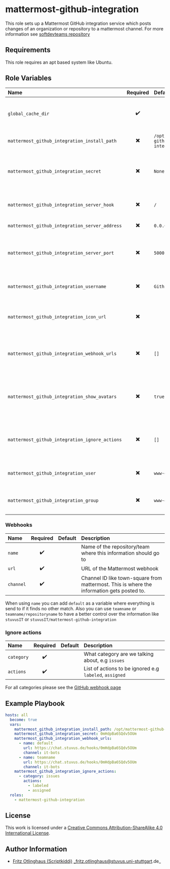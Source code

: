 # mattermost-github-integration

This role sets up a Mattermost GitHub integration service which posts changes of an organization or repository to a mattermost channel.
For more information see [softdevteams repository](https://github.com/softdevteam/mattermost-github-integration)

## Requirements

This role requires an apt based system like Ubuntu.


## Role Variables

| Name                                           |         Required         | Default                              | Description                                                         |
|:-----------------------------------------------|:------------------------:|:-------------------------------------|:--------------------------------------------------------------------|
| `global_cache_dir`                             |    :heavy_check_mark:    |                                      | Cache directory to download roundcube files to                      |
| `mattermost_github_integration_install_path`   | :heavy_multiplication_x: | `/opt/mattermost-github-integration` | Path to install the server on                                       |
| `mattermost_github_integration_secret`         | :heavy_multiplication_x: | `None`                               | Secret that is used to authenticate between GitHub and your server. |
| `mattermost_github_integration_server_hook`    | :heavy_multiplication_x: | `/`                                  | The relative URL where the server listens on.                       |
| `mattermost_github_integration_server_address` | :heavy_multiplication_x: | `0.0.0.0`                            | Address of the server                                               |
| `mattermost_github_integration_server_port`    | :heavy_multiplication_x: | `5000`                               | Port under which the server listens to webhooks from GitHub         |
| `mattermost_github_integration_username`       | :heavy_multiplication_x: | `Github`                             | Username to post under in Mattermost                                |
| `mattermost_github_integration_icon_url`       | :heavy_multiplication_x: | ` `                                  | URL to icon file which should show up in Mattermost                 |
| `mattermost_github_integration_webhook_urls`   | :heavy_multiplication_x: | `[]`                                 | List of webhooks to post to. See below for more information         |
| `mattermost_github_integration_show_avatars`   | :heavy_multiplication_x: | `true`                               | Show GitHub avatars in the message that is posted                   |
| `mattermost_github_integration_ignore_actions` | :heavy_multiplication_x: | `[]`                                 | List of actions to ignore- See below for more information           |
| `mattermost_github_integration_user`           | :heavy_multiplication_x: | `www-data`                           | User under which the server should run                              |
| `mattermost_github_integration_group`          | :heavy_multiplication_x: | `www-data`                           | Group under which the server should run                             |

### Webhooks

| Name      |      Required      | Default | Description                                                                                |
|:----------|:------------------:|:--------|:-------------------------------------------------------------------------------------------|
| `name`    | :heavy_check_mark: |         | Name of the repository/team where this information should go to                            |
| `url`     | :heavy_check_mark: |         | URL of the Mattermost webhook                                                              |
| `channel` | :heavy_check_mark: |         | Channel ID like town-square from mattermost. This is where the information gets posted to. |

When using `name` you can add `default` as a variable where everything is send to if it finds no other match. Also you can use `teamname` or `teamname/repositoryname` to have a better control over the information like `stuvusIT` or `stuvusIT/mattermost-github-integration`

### Ignore actions
| Name       |      Required      | Default | Description                                             |
|:-----------|:------------------:|:--------|:--------------------------------------------------------|
| `category` | :heavy_check_mark: |         | What category are we talking about, e.g `issues`        |
| `actions`  | :heavy_check_mark: |         | List of actions to be ignored e.g `labeled`, `assigned` |

For all categories please see the [GitHub webhook page](https://developer.github.com/webhooks/#events)

## Example Playbook

```yml
hosts: all
  become: true
  vars:
    mattermost_github_integration_install_path: /opt/mattermost-github-integration
    mattermost_github_integration_secret: 0mHdpBa6SQdv5OUm
    mattermost_github_integration_webhook_urls:
      - name: default
        url: https://chat.stuvus.de/hooks/0mHdpBa6SQdv5OUm
        channel: it-bots
      - name: teamname
        url: https://chat.stuvus.de/hooks/0mHdpBa6SQdv5OUm
        channel: it-bots
    mattermost_github_integration_ignore_actions:
      - category: issues
        actions:
          - labeled
          - assigned
  roles:
    - mattermost-github-integration
```

## License

This work is licensed under a [Creative Commons Attribution-ShareAlike 4.0 International License](https://creativecommons.org/licenses/by-sa/4.0/).


## Author Information

- [Fritz Otlinghaus (Scriptkiddi)](https://github.com/scriptkiddi) _fritz.otlinghaus@stuvus.uni-stuttgart.de_
